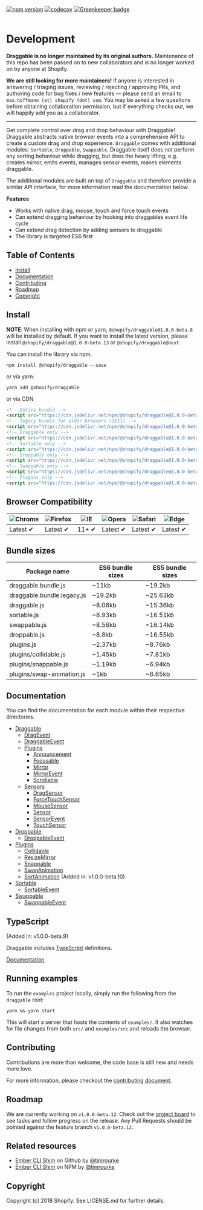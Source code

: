 [![npm version](https://badge.fury.io/js/%40shopify%2Fdraggable.svg)](https://badge.fury.io/js/%40shopify%2Fdraggable)
[![codecov](https://codecov.io/gh/Shopify/draggable/branch/master/graph/badge.svg)](https://codecov.io/gh/Shopify/draggable)
[![Greenkeeper badge](https://badges.greenkeeper.io/Shopify/draggable.svg)](https://greenkeeper.io/)

<a href="https://shopify.github.io/draggable" title="Visit Draggable website">
  <img src="https://user-images.githubusercontent.com/643944/35602291-99e2c56e-0605-11e8-847f-95f1f6be1610.jpg" alt="">
</a>

# Development

**Draggable is no longer maintained by its original authors.** Maintenance of this repo has been passed on to new collaborators and is no longer worked on by anyone at Shopify.

**We are still looking for more maintainers!** If anyone is interested in answering / triaging issues, reviewing / rejecting / approving PRs, and authoring code for bug fixes / new features — please send an email to `max.hoffmann (at) shopify (dot) com`. You may be asked a few questions before obtaining collaboration permission, but if everything checks out, we will happily add you as a collaborator.

---

Get complete control over drag and drop behaviour with Draggable! Draggable abstracts
native browser events into a comprehensive API to create a custom drag and drop experience.
`Draggable` comes with additional modules: `Sortable`, `Droppable`, `Swappable`. Draggable
itself does not perform any sorting behaviour while dragging, but does the heavy lifting, e.g.
creates mirror, emits events, manages sensor events, makes elements draggable.

The additional modules are built on top of `Draggable` and therefore provide a similar API
interface, for more information read the documentation below.

**Features**

- Works with native drag, mouse, touch and force touch events
- Can extend dragging behaviour by hooking into draggables event life cycle
- Can extend drag detection by adding sensors to draggable
- The library is targeted ES6 first

## Table of Contents

- [Install](#install)
- [Documentation](#documentation)
- [Contributing](#contributing)
- [Roadmap](#roadmap)
- [Copyright](#copyright)

## Install

**NOTE**: When installing with npm or yarn, `@shopify/draggable@1.0.0-beta.8` will be installed by default. If you want to install the latest version, please install `@shopify/draggable@1.0.0-beta.13` or `@shopify/draggable@next`.

You can install the library via npm.

```
npm install @shopify/draggable --save
```

or via yarn:

```
yarn add @shopify/draggable
```

or via CDN

```html
<!-- Entire bundle -->
<script src="https://cdn.jsdelivr.net/npm/@shopify/draggable@1.0.0-beta.13/lib/draggable.bundle.js"></script>
<!-- legacy bundle for older browsers (IE11) -->
<script src="https://cdn.jsdelivr.net/npm/@shopify/draggable@1.0.0-beta.13/lib/draggable.bundle.legacy.js"></script>
<!-- Draggable only -->
<script src="https://cdn.jsdelivr.net/npm/@shopify/draggable@1.0.0-beta.13/lib/draggable.js"></script>
<!-- Sortable only -->
<script src="https://cdn.jsdelivr.net/npm/@shopify/draggable@1.0.0-beta.13/lib/sortable.js"></script>
<!-- Droppable only -->
<script src="https://cdn.jsdelivr.net/npm/@shopify/draggable@1.0.0-beta.13/lib/droppable.js"></script>
<!-- Swappable only -->
<script src="https://cdn.jsdelivr.net/npm/@shopify/draggable@1.0.0-beta.13/lib/swappable.js"></script>
<!-- Plugins only -->
<script src="https://cdn.jsdelivr.net/npm/@shopify/draggable@1.0.0-beta.13/lib/plugins.js"></script>
```

## Browser Compatibility

| ![Chrome](https://raw.github.com/alrra/browser-logos/master/src/chrome/chrome_48x48.png) | ![Firefox](https://raw.github.com/alrra/browser-logos/master/src/firefox/firefox_48x48.png) | ![IE](https://raw.github.com/alrra/browser-logos/master/src/archive/internet-explorer_9-11/internet-explorer_9-11_48x48.png) | ![Opera](https://raw.github.com/alrra/browser-logos/master/src/opera/opera_48x48.png) | ![Safari](https://raw.github.com/alrra/browser-logos/master/src/safari/safari_48x48.png) | ![Edge](https://raw.github.com/alrra/browser-logos/master/src/edge/edge_48x48.png) |
| ---------------------------------------------------------------------------------------- | ------------------------------------------------------------------------------------------- | ---------------------------------------------------------------------------------------------------------------------------- | ------------------------------------------------------------------------------------- | ---------------------------------------------------------------------------------------- | ---------------------------------------------------------------------------------- |
| Latest ✔                                                                                 | Latest ✔                                                                                    | 11+ ✔                                                                                                                        | Latest ✔                                                                              | Latest ✔                                                                                 | Latest ✔                                                                           |

## Bundle sizes

| Package name               | ES6 bundle sizes | ES5 bundle sizes |
| -------------------------- | ---------------- | ---------------- |
| draggable.bundle.js        | ~11kb            | ~19.2kb          |
| draggable.bundle.legacy.js | ~19.2kb          | ~25.63kb         |
| draggable.js               | ~8.06kb          | ~15.36kb         |
| sortable.js                | ~8.93kb          | ~16.51kb         |
| swappable.js               | ~8.56kb          | ~16.14kb         |
| droppable.js               | ~8.8kb           | ~16.55kb         |
| plugins.js                 | ~2.37kb          | ~8.76kb          |
| plugins/collidable.js      | ~1.45kb          | ~7.81kb          |
| plugins/snappable.js       | ~1.19kb          | ~6.94kb          |
| plugins/swap-animation.js  | ~1kb             | ~6.65kb          |

## Documentation

You can find the documentation for each module within their respective directories.

- [Draggable](src/Draggable)
  - [DragEvent](src/Draggable/DragEvent)
  - [DraggableEvent](src/Draggable/DraggableEvent)
  - [Plugins](src/Draggable/Plugins)
    - [Announcement](src/Draggable/Plugins/Announcement)
    - [Focusable](src/Draggable/Plugins/Focusable)
    - [Mirror](src/Draggable/Plugins/Mirror)
    - [MirrorEvent](src/Draggable/Plugins/Mirror/MirrorEvent)
    - [Scrollable](src/Draggable/Plugins/Scrollable)
  - [Sensors](src/Draggable/Sensors)
    - [DragSensor](src/Draggable/Sensors/DragSensor)
    - [ForceTouchSensor](src/Draggable/Sensors/ForceTouchSensor)
    - [MouseSensor](src/Draggable/Sensors/MouseSensor)
    - [Sensor](src/Draggable/Sensors/Sensor)
    - [SensorEvent](src/Draggable/Sensors/SensorEvent)
    - [TouchSensor](src/Draggable/Sensors/TouchSensor)
- [Droppable](src/Droppable)
  - [DroppableEvent](src/Droppable/DroppableEvent)
- [Plugins](src/Plugins)
  - [Collidable](src/Plugins/Collidable)
  - [ResizeMirror](src/Plugins/ResizeMirror)
  - [Snappable](src/Plugins/Snappable)
  - [SwapAnimation](src/Plugins/SwapAnimation)
  - [SortAnimation](src/Plugins/SortAnimation) (Added in: v1.0.0-beta.10)
- [Sortable](src/Sortable)
  - [SortableEvent](src/Sortable/SortableEvent)
- [Swappable](src/Swappable)
  - [SwappableEvent](src/Swappable/SwappableEvent)

## TypeScript

(Added in: v1.0.0-beta.9)

Draggable includes [TypeScript](http://typescriptlang.org) definitions.

[Documentation](doc/typescript.md)

## Running examples

To run the `examples` project locally, simply run the following from the `draggable` root:

```
yarn && yarn start
```

This will start a server that hosts the contents of `examples/`. It also watches for file
changes from both `src/` and `examples/src` and reloads the browser.

## Contributing

Contributions are more than welcome, the code base is still new and needs more love.

For more information, please checkout the [contributing document](https://github.com/Shopify/draggable/blob/master/CONTRIBUTING.md).

## Roadmap

We are currently working on `v1.0.0-beta.12`. Check out the [project board](https://github.com/Shopify/draggable/projects/3) to see tasks and follow progress on the release. Any Pull Requests should be pointed against the feature branch `v1.0.0-beta.12`.

## Related resources

- [Ember CLI Shim](https://github.com/timrourke/ember-cli-shopify-draggable-shim) on Github by [@timrourke](https://github.com/timrourke)
- [Ember CLI Shim](https://www.npmjs.com/package/ember-cli-shopify-draggable-shim) on NPM by [@timrourke](https://github.com/timrourke)

## Copyright

Copyright (c) 2018 Shopify. See LICENSE.md for further details.
